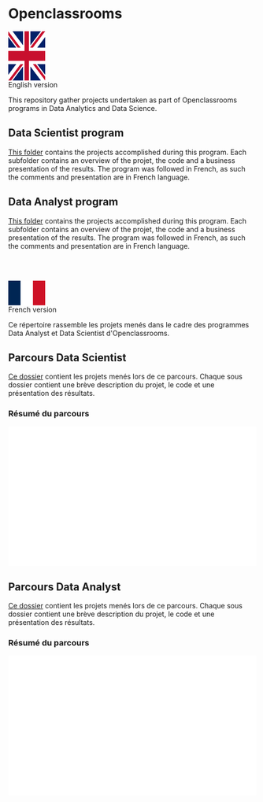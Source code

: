 <h1> Openclassrooms </h1>

<img src="https://github.com/cjean-pierre/Openclassrooms/blob/main/Media/Flag_of_the_United_Kingdom_(3-5).svg"
alt="UK Flag"
style="width:75px;height:100px; display:block;"
align="middle"/>
English version 

This repository gather projects undertaken as part of Openclassrooms programs in Data Analytics and Data Science.

## Data Scientist program

[This folder](https://github.com/cjean-pierre/Openclassrooms/tree/main/Data_Scientist) contains the projects accomplished during this program.
Each subfolder contains an overview of the projet, the code and a business presentation of the results.
The program was followed in French, as such the comments and presentation are in French language. 

## Data Analyst program

[This folder](https://github.com/cjean-pierre/Openclassrooms/tree/main/Data_Analyst) contains the projects accomplished during this program.
Each subfolder contains an overview of the projet, the code and a business presentation of the results.
The program was followed in French, as such the comments and presentation are in French language. 

<br>
<br>

<img src="https://github.com/cjean-pierre/Openclassrooms/blob/main/Media/Flag_of_France.svg"
alt="UK Flag"
style="width:75px;height:50px; display:block;"
align="middle"/>French version

Ce répertoire rassemble les projets menés dans le cadre des programmes Data Analyst et Data Scientist d'Openclassrooms.

## Parcours Data Scientist

[Ce dossier](https://github.com/cjean-pierre/Openclassrooms/tree/main/Data_Scientist) contient les projets menés lors de ce parcours.
Chaque sous dossier contient une brève description du projet, le code et une présentation des résultats.

### Résumé du parcours
<img src="https://github.com/cjean-pierre/Openclassrooms/blob/main/Media/DS_program.gif"
alt="Data Sciencist program"
align="middle"/>

## Parcours Data Analyst 

[Ce dossier](https://github.com/cjean-pierre/Openclassrooms/tree/main/Data_Analyst) contient les projets menés lors de ce parcours.
Chaque sous dossier contient une brève description du projet, le code et une présentation des résultats.

### Résumé du parcours
<img src="https://github.com/cjean-pierre/Openclassrooms/blob/main/Media/DA_program.gif"
alt="Data Analyst program"
align="middle"/>
